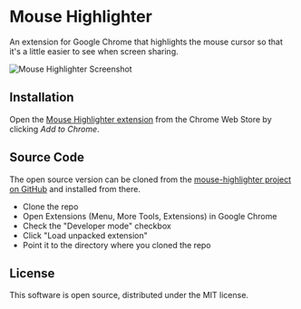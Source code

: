 # Mouse Highlighter

An extension for Google Chrome that highlights the mouse cursor so that it's a little easier to see when screen sharing.

![Mouse Highlighter Screenshot](http://mouse-highlighter.joeldare.com/img/screenshot-1280x800.png)

## Installation

Open the [Mouse Highlighter extension](https://chrome.google.com/webstore/detail/mouse-highlighter/bigehjalclaalhlmhkdoebbbmbbdnjpo) from the Chrome Web Store by clicking *Add to Chrome*.

## Source Code

The open source version can be cloned from the [mouse-highlighter project on GitHub](https://github.com/codazoda/mouse-highlighter) and installed from there.

- Clone the repo
- Open Extensions (Menu, More Tools, Extensions) in Google Chrome
- Check the "Developer mode" checkbox
- Click "Load unpacked extension"
- Point it to the directory where you cloned the repo

## License

This software is open source, distributed under the MIT license.